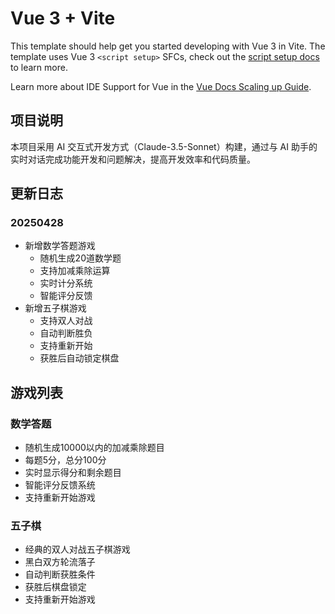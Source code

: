 # Vue 3 + Vite

This template should help get you started developing with Vue 3 in Vite. The template uses Vue 3 `<script setup>` SFCs, check out the [script setup docs](https://v3.vuejs.org/api/sfc-script-setup.html#sfc-script-setup) to learn more.

Learn more about IDE Support for Vue in the [Vue Docs Scaling up Guide](https://vuejs.org/guide/scaling-up/tooling.html#ide-support).

## 项目说明
本项目采用 AI 交互式开发方式（Claude-3.5-Sonnet）构建，通过与 AI 助手的实时对话完成功能开发和问题解决，提高开发效率和代码质量。

## 更新日志

### 20250428
- 新增数学答题游戏
  - 随机生成20道数学题
  - 支持加减乘除运算
  - 实时计分系统
  - 智能评分反馈
- 新增五子棋游戏
  - 支持双人对战
  - 自动判断胜负
  - 支持重新开始
  - 获胜后自动锁定棋盘

## 游戏列表

### 数学答题
- 随机生成10000以内的加减乘除题目
- 每题5分，总分100分
- 实时显示得分和剩余题目
- 智能评分反馈系统
- 支持重新开始游戏

### 五子棋
- 经典的双人对战五子棋游戏
- 黑白双方轮流落子
- 自动判断获胜条件
- 获胜后棋盘锁定
- 支持重新开始游戏
